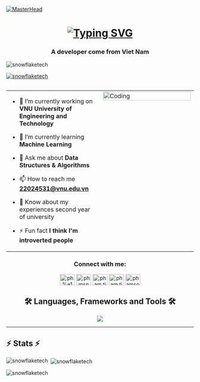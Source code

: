 [![MasterHead](https://user-images.githubusercontent.com/74038190/221352995-5ac18bdf-1a19-4f99-bbb6-77559b220470.gif)](https://www.facebook.com/pham.tien.son.2004/)
<h1 align="center">
<a href="https://git.io/typing-svg"><img src="https://readme-typing-svg.demolab.com?font=Cascadia+Code+ExtraBold&pause=1000&random=false&width=500&height=70&duration=4000&size=35&center=true&lines=Hi+There!%F0%9F%91%8B;I'm+SnowflakeTech!+%E2%9D%84%EF%B8%8F" alt="Typing SVG" /></a>
</h1>
<h3 align="center">A developer come from Viet Nam</h3>

<p align="left"> <img src="https://komarev.com/ghpvc/?username=snowflaketech&label=Profile%20views&color=0e75b6&style=flat" alt="snowflaketech" /> </p>

<p align="left"> <a href="https://github.com/ryo-ma/github-profile-trophy"><img src="https://github-profile-trophy.vercel.app/?username=snowflaketech" alt="snowflaketech" /></a> </p>

<p align="left"> <a href="https://twitter.com/" target="blank"><img src="https://img.shields.io/twitter/follow/?logo=twitter&style=for-the-badge" alt="" /></a> </p>

<table>
  <tr>
    <td valign="top" width="50%">
    
- 🔭 I’m currently working on **VNU University of Engineering and Technology**
- 🌱 I’m currently learning **Machine Learning**
- 💬 Ask me about **Data Structures & Algorithms**
- 📫 How to reach me **22024531@vnu.edu.vn**
- 📄 Know about my experiences second year of university
- ⚡ Fun fact **I think I'm introverted people**
    </td>
    
    <td valign="top" width="50%">
    
<img src="https://camo.githubusercontent.com/7de37139d0b4c1ce40865e799b446c0e963a3dd8fb68d239707237c40604fa3d/68747470733a2f2f63646e2e6472696262626c652e636f6d2f75736572732f3733303730332f73637265656e73686f74732f363538313234332f6176656e746f2e676966" alt="Coding" width="100%">
  </tr>
</table>

<h3 align="center">Connect with me:</h3>
<p align="center">
<a href="https://linkedin.com/in/ph%e1%ba%a1m-s%c6%a1n-2811852a3" target="blank"><img align="center" src="https://raw.githubusercontent.com/rahuldkjain/github-profile-readme-generator/master/src/images/icons/Social/linked-in-alt.svg" alt="ph%e1%ba%a1m-s%c6%a1n-2811852a3" height="30" width="40" /></a>
<a href="https://kaggle.com/phmsn2004" target="blank"><img align="center" src="https://raw.githubusercontent.com/rahuldkjain/github-profile-readme-generator/master/src/images/icons/Social/kaggle.svg" alt="phmsn2004" height="30" width="40" /></a>
<a href="https://fb.com/pham.tien.son.2004" target="blank"><img align="center" src="https://raw.githubusercontent.com/rahuldkjain/github-profile-readme-generator/master/src/images/icons/Social/facebook.svg" alt="pham.tien.son.2004" height="30" width="40" /></a>
<a href="https://instagram.com/pham.tien.son.2004" target="blank"><img align="center" src="https://raw.githubusercontent.com/rahuldkjain/github-profile-readme-generator/master/src/images/icons/Social/instagram.svg" alt="pham.tien.son.2004" height="30" width="40" /></a>
<a href="https://www.leetcode.com/phamson2k4" target="blank"><img align="center" src="https://raw.githubusercontent.com/rahuldkjain/github-profile-readme-generator/master/src/images/icons/Social/leet-code.svg" alt="phamson2k4" height="30" width="40" /></a>
</p>

<h2 align="center">🛠️ Languages, Frameworks and Tools 🛠️</h2>
<p align="center">
  <a href="https://skillicons.dev">
    <img src="https://skillicons.dev/icons?i=git,java,nodejs,anaconda,bootstrap,cpp,clion,cloudflare,css,discord,django,docker,emotion,github,gmail,idea,html,instagram,js,mysql,notion,py,vscode,vue,windows,postgres,powershell,pycharm,react,stackoverflow"/>
  </a>
</p>

***

<h2 aligin="center">⚡ Stats ⚡</h2>
<p><img align="left" src="https://github-readme-stats.vercel.app/api/top-langs?username=snowflaketech&show_icons=true&locale=en&layout=compact&theme=radical" alt="snowflaketech" /></p>

<p>&nbsp;<img align="center" src="https://github-readme-stats.vercel.app/api?username=snowflaketech&show_icons=true&locale=en&theme=radical" alt="snowflaketech" /></p>

<p><img align="center" src="https://github-readme-streak-stats.herokuapp.com/?user=snowflaketech&theme=radical" alt="snowflaketech"/></p>
